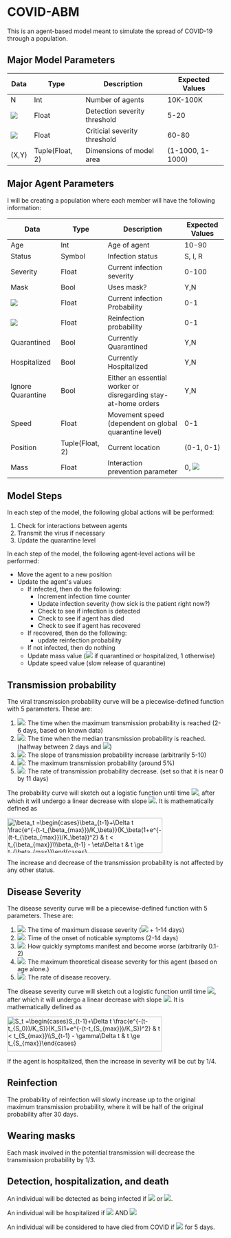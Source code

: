 # COVID-ABM

This is an agent-based model meant to simulate the spread of COVID-19 through a population.

## Major Model Parameters
|Data|Type|Description|Expected Values|
|----|----|----|----|
|N|Int|Number of agents|10K-100K|
|<img src="https://render.githubusercontent.com/render/math?math=S_{detect}">|Float|Detection severity threshold|5-20|
|<img src="https://render.githubusercontent.com/render/math?math=S_{crit}">|Float|Criticial severity threshold|60-80|
|(X,Y)|Tuple(Float, 2)|Dimensions of model area|(1-1000, 1-1000)|


## Major Agent Parameters
I will be creating a population where each member will have the following information:

|Data|Type|Description|Expected Values|
|----|----|----|----|
|Age|Int|Age of agent|10-90|
|Status|Symbol|Infection status|S, I, R|
|Severity|Float|Current infection severity|0-100|
|Mask|Bool|Uses mask?|Y,N|
|<img src="https://render.githubusercontent.com/render/math?math=\beta">|Float|Current infection Probability|0-1|
|<img src="https://render.githubusercontent.com/render/math?math=r">|Float|Reinfection probability|0-1|
|Quarantined|Bool|Currently Quarantined|Y,N|
|Hospitalized|Bool|Currently Hospitalized|Y,N|
|Ignore Quarantine|Bool|Either an essential worker or disregarding stay-at-home orders|Y,N|
|Speed|Float|Movement speed (dependent on global quarantine level)|0-1|
|Position|Tuple(Float, 2)|Current location|(0-1, 0-1)|
|Mass|Float|Interaction prevention parameter|0, <img src="https://render.githubusercontent.com/render/math?math=\infinity">|

## Model Steps
In each step of the model, the following global actions will be performed:
1. Check for interactions between agents
2. Transmit the virus if necessary
3. Update the quarantine level

In each step of the model, the following agent-level actions will be performed:
- Move the agent to a new position
- Update the agent's values
  - If infected, then do the following:
    - Increment infection time counter
    - Update infection severity (how sick is the patient right now?)
    - Check to see if infection is detected
    - Check to see if agent has died
    - Check to see if agent has recovered
  - If recovered, then do the following:
    - update reinfection probability
  - If not infected, then do nothing
  - Update mass value (<img src="https://render.githubusercontent.com/render/math?math=\infinity"> if quarantined or hospitalized, 1 otherwise)
  - Update speed value (slow release of quarantine)

## Transmission probability
The viral transmission probability curve will be a piecewise-defined function with 5 parameters.  These are:
1. <img src="https://render.githubusercontent.com/render/math?math=t_{\beta_{max}}">: The time when the maximum transmission probability is reached (2-6 days, based on known data)
2. <img src="https://render.githubusercontent.com/render/math?math=t_{\beta_{med}}">: The time when the median transmission probability is reached. (halfway between 2 days and <img src="https://render.githubusercontent.com/render/math?math=t_{\beta_{max}}">)
3. <img src="https://render.githubusercontent.com/render/math?math=K_\beta">: The slope of transmission probability increase (arbitrarily 5-10)
4. <img src="https://render.githubusercontent.com/render/math?math=\beta_{max}">: The maximum transmission probability (around 5%)
5. <img src="https://render.githubusercontent.com/render/math?math=\eta">: The rate of transmission probability decrease. (set so that it is near 0 by 11 days)

The probability curve will sketch out a logistic function until time
<img src="https://render.githubusercontent.com/render/math?math=t_{\beta_{max}}">, after which it will undergo a linear decrease with slope <img src="https://render.githubusercontent.com/render/math?math=\eta">.  It is mathematically defined as

<img src="http://www.sciweavers.org/tex2img.php?eq=%20%5Cbeta_t%20%3D%5Cbegin%7Bcases%7D%5Cbeta_%7Bt-1%7D%2B%5CDelta%20t%20%5Cfrac%7Be%5E%7B-%28t-t_%7B%5Cbeta_%7Bmax%7D%7D%29%2FK_%5Cbeta%7D%7D%7BK_%5Cbeta%281%2Be%5E%7B-%28t-t_%7B%5Cbeta_%7Bmax%7D%7D%29%2FK_%5Cbeta%7D%29%5E2%7D%20%26%20t%20%3C%20t_%7B%5Cbeta_%7Bmax%7D%7D%5C%5C%0A%5Cbeta_%7Bt-1%7D%20-%20%5Ceta%5CDelta%20t%20%26%20t%20%5Cge%20t_%7B%5Cbeta_%7Bmax%7D%7D%5Cend%7Bcases%7D%20&bc=White&fc=Black&im=jpg&fs=12&ff=arev&edit=0" align="center" border="0" alt=" \beta_t =\begin{cases}\beta_{t-1}+\Delta t \frac{e^{-(t-t_{\beta_{max}})/K_\beta}}{K_\beta(1+e^{-(t-t_{\beta_{max}})/K_\beta})^2} & t < t_{\beta_{max}}\\\beta_{t-1} - \eta\Delta t & t \ge t_{\beta_{max}}\end{cases} " width="361" height="81" />

The increase and decrease of the transmission probability is not affected by any other status.

## Disease Severity
The disease severity curve will be a piecewise-defined function with 5 parameters.  These are:
1. <img src="https://render.githubusercontent.com/render/math?math=t_{\S_{max}}">: The time of maximum disease severity (<img src="https://render.githubusercontent.com/render/math?math=t_{S_0}"> + 1-14 days)
2. <img src="https://render.githubusercontent.com/render/math?math=t_{S_0}">: Time of the onset of noticable symptoms (2-14 days)
3. <img src="https://render.githubusercontent.com/render/math?math=K_S">: How quickly symptoms manifest and become worse (arbitrarily 0.1-2)
4. <img src="https://render.githubusercontent.com/render/math?math=S_{max}">: The maximum theoretical disease severity for this agent (based on age alone.)
5. <img src="https://render.githubusercontent.com/render/math?math=\gamma">: The rate of disease recovery.

The disease severity curve will sketch out a logistic function until time
<img src="https://render.githubusercontent.com/render/math?math=t_{S_0}">, after which it will undergo a linear decrease with slope <img src="https://render.githubusercontent.com/render/math?math=\gamma">.  It is mathematically defined as

<img src="http://www.sciweavers.org/tex2img.php?eq=S_t%20%3D%5Cbegin%7Bcases%7DS_%7Bt-1%7D%2B%5CDelta%20t%20%5Cfrac%7Be%5E%7B-%28t-t_%7BS_0%7D%29%2FK_S%7D%7D%7BK_S%281%2Be%5E%7B-%28t-t_%7BS_%7Bmax%7D%7D%29%2FK_S%7D%29%5E2%7D%20%26%20t%20%3C%20t_%7BS_%7Bmax%7D%7D%5C%5C%0AS_%7Bt-1%7D%20-%20%5Cgamma%5CDelta%20t%20%26%20t%20%5Cge%20t_%7BS_%7Bmax%7D%7D%5Cend%7Bcases%7D%20&bc=White&fc=Black&im=jpg&fs=12&ff=arev&edit=0" align="center" border="0" alt="S_t =\begin{cases}S_{t-1}+\Delta t \frac{e^{-(t-t_{S_0})/K_S}}{K_S(1+e^{-(t-t_{S_{max}})/K_S})^2} & t < t_{S_{max}}\\S_{t-1} - \gamma\Delta t & t \ge t_{S_{max}}\end{cases} " width="360" height="81" />

If the agent is hospitalized, then the increase in severity will be cut by 1/4.

## Reinfection
The probability of reinfection will slowly increase up to the original maximum transmission probability, where it will be half of the original probability after 30 days.

## Wearing masks
Each mask involved in the potential transmission will decrease the transmission probability by 1/3.

## Detection, hospitalization, and death
An individual will be detected as being infected if <img src="https://render.githubusercontent.com/render/math?math=S_t \ge S_{detect}"> or
<img src="https://render.githubusercontent.com/render/math?math=S_t \ge rand()">.

An individual will be hospitalized if <img src="https://render.githubusercontent.com/render/math?math=S_t \ge S_{crit}"> AND <img src="https://render.githubusercontent.com/render/math?math=rand() \le S_{t}/4">

An individual will be considered to have died from COVID if <img src="https://render.githubusercontent.com/render/math?math=S_t \ge S_{crit}"> for 5 days.




